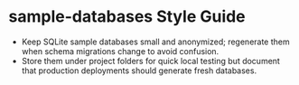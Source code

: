# sample-databases Style Guide

- Keep SQLite sample databases small and anonymized; regenerate them when schema migrations change to avoid confusion.
- Store them under project folders for quick local testing but document that production deployments should generate fresh databases.
